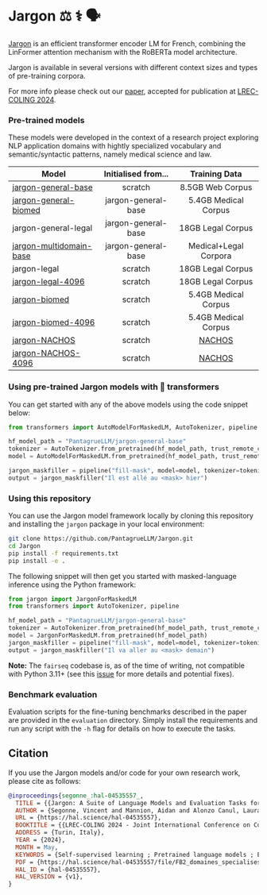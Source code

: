 # Jargon ⚖️  ⚕️  🗣️

[Jargon](https://hal.science/hal-04535557/file/FB2_domaines_specialises_LREC_COLING24.pdf) is an efficient transformer encoder LM for French, combining the LinFormer attention mechanism with the RoBERTa model architecture.

Jargon is available in several versions with different context sizes and types of pre-training corpora.

For more info please check out our [paper](https://hal.science/hal-04535557/file/FB2_domaines_specialises_LREC_COLING24.pdf), accepted for publication at [LREC-COLING 2024](https://lrec-coling-2024.org/list-of-accepted-papers/).



### Pre-trained models

These models were developed in the context of a research project exploring NLP application domains with hightly specialized vocabulary and semantic/syntactic patterns, namely medical science and law.

| **Model**  | **Initialised from...** |**Training Data**|
|------------------------------------------|:-----------------------:|:----------------:|
| [jargon-general-base](https://huggingface.co/PantagrueLLM/jargon-general-base)        |         scratch         |8.5GB Web Corpus|
| [jargon-general-biomed](https://huggingface.co/PantagrueLLM/jargon-general-biomed)    |   jargon-general-base   |5.4GB Medical Corpus|
| jargon-general-legal                                                                |   jargon-general-base   |18GB Legal Corpus
| [jargon-multidomain-base](https://huggingface.co/PantagrueLLM/jargon-multidomain-base) |   jargon-general-base   |Medical+Legal Corpora|
| jargon-legal                                                                        |         scratch         |18GB Legal Corpus|
| [jargon-legal-4096](https://huggingface.co/PantagrueLLM/jargon-legal-4096)   |         scratch         |18GB Legal Corpus|
| [jargon-biomed](https://huggingface.co/PantagrueLLM/jargon-biomed)                    |         scratch         |5.4GB Medical Corpus|
| [jargon-biomed-4096](https://huggingface.co/PantagrueLLM/jargon-biomed-4096)          |         scratch         |5.4GB Medical Corpus|
| [jargon-NACHOS](https://huggingface.co/PantagrueLLM/jargon-NACHOS)                    |         scratch         |[NACHOS](https://drbert.univ-avignon.fr/)|
| [jargon-NACHOS-4096](https://huggingface.co/PantagrueLLM/jargon-NACHOS-4096)        |         scratch         |[NACHOS](https://drbert.univ-avignon.fr/)|


### Using pre-trained Jargon models with 🤗 transformers

You can get started with any of the above models using the code snippet below:

```python
from transformers import AutoModelForMaskedLM, AutoTokenizer, pipeline

hf_model_path = "PantagrueLLM/jargon-general-base"
tokenizer = AutoTokenizer.from_pretrained(hf_model_path, trust_remote_code=True)
model = AutoModelForMaskedLM.from_pretrained(hf_model_path, trust_remote_code=True)

jargon_maskfiller = pipeline("fill-mask", model=model, tokenizer=tokenizer)
output = jargon_maskfiller("Il est allé au <mask> hier")
```

### Using this repository

You can use the Jargon model framework locally by cloning this repository and installing the `jargon` package in your local environment:
```bash
git clone https://github.com/PantagrueLLM/Jargon.git
cd Jargon
pip install -f requirements.txt
pip install -e .
```

The following snippet will then get you started with masked-language inference using the Python framework:
```python
from jargon import JargonForMaskedLM
from transformers import AutoTokenizer, pipeline

hf_model_path = "PantagrueLLM/jargon-general-base"
tokenizer = AutoTokenizer.from_pretrained(hf_model_path, trust_remote_code=True)
model = JargonForMaskedLM.from_pretrained(hf_model_path)
jargon_maskfiller = pipeline("fill-mask", model=model, tokenizer=tokenizer)
output = jargon_maskfiller("Il va aller au <mask> demain")
```

**Note:** The `fairseq` codebase is, as of the time of writing, not compatible with Python 3.11+ (see this [issue](https://github.com/facebookresearch/fairseq/issues/5012) for more details and potential fixes).


### Benchmark evaluation

Evaluation scripts for the fine-tuning benchmarks described in the paper are provided in the `evaluation` directory.
Simply install the requirements and run any script with the `-h` flag for details on how to execute the tasks.


## Citation

If you use the Jargon models and/or code for your own research work, please cite as follows:

```bibtex
@inproceedings{segonne_:hal-04535557_,
  TITLE = {{Jargon: A Suite of Language Models and Evaluation Tasks for French Specialized Domains}},
  AUTHOR = {Segonne, Vincent and Mannion, Aidan and Alonzo Canul, Laura Cristina and Audibert, Alexandre and Liu, Xingyu and Macaire, C{\'e}cile and Pupier, Adrien and Zhou, Yongxin and Aguiar, Mathilde and Herron, Felix and Norr{\'e}, Magali and Amini, Massih-Reza and Bouillon, Pierrette and Eshkol-Taravella, Iris and Esperan{\c c}a-Rodier, Emmanuelle and Fran{\c c}ois, Thomas and Goeuriot, Lorraine and Goulian, J{\'e}r{\^o}me and Lafourcade, Mathieu and Lecouteux, Benjamin and Portet, Fran{\c c}ois and Ringeval, Fabien and Vandeghinste, Vincent and Coavoux, Maximin and Dinarelli, Marco and Schwab, Didier},
  URL = {https://hal.science/hal-04535557},
  BOOKTITLE = {{LREC-COLING 2024 - Joint International Conference on Computational Linguistics, Language Resources and Evaluation}},
  ADDRESS = {Turin, Italy},
  YEAR = {2024},
  MONTH = May,
  KEYWORDS = {Self-supervised learning ; Pretrained language models ; Evaluation benchmark ; Biomedical document processing ; Legal document processing ; Speech transcription},
  PDF = {https://hal.science/hal-04535557/file/FB2_domaines_specialises_LREC_COLING24.pdf},
  HAL_ID = {hal-04535557},
  HAL_VERSION = {v1},
}
```